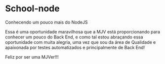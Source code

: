 # School-node
Conhecendo um pouco mais do NodeJS

Essa é uma oportunidade maravilhosa que a MJV está proporcionando para conhecer um pouco
do Back End, e como tal estou abraçando essa oportunidade com muita alegria, uma vez que
sou da área de Qualidade e apaixonada por testes automatizados e principalmente de Back End!

Feliz por ser uma MJVer!!!
